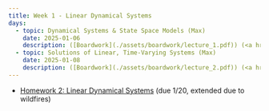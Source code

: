 ```yaml
---
title: Week 1 - Linear Dynamical Systems
days:
  - topic: Dynamical Systems & State Space Models (Max)
    date: 2025-01-06
    description: ([Boardwork](./assets/boardwork/lecture_1.pdf)) (<a href="https://www.youtube.com/watch?v=YXSs-vHmxQU&list=PLU2v_5UVjn7d6-pFEjqvXhI0fE83DfncU&index=1">Video</a>) <br /> Reading - LN 1, 2.1, CD 2.1, 5
  - topic: Solutions of Linear, Time-Varying Systems (Max)
    date: 2025-01-08
    description: ([Boardwork](./assets/boardwork/lecture_2.pdf)) (<a href="https://www.youtube.com/watch?v=jSgKvZF5zMk&list=PLU2v_5UVjn7d6-pFEjqvXhI0fE83DfncU&index=3">Video</a>) <br /> Reading - LN 2.2, CD 2.1
---
```

- [Homework 2: Linear Dynamical Systems](./assets/hw/CDS_131_Homework_1.pdf) (due 1/20, extended due to wildfires)

<a id="Week3"></a>

